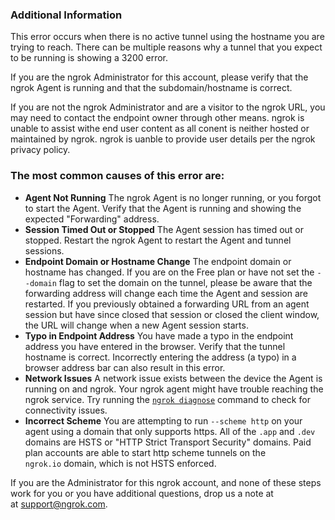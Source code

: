 ### Additional Information

This error occurs when there is no active tunnel using the hostname you are trying to reach. There can be multiple reasons why a tunnel that you expect to be running is showing a 3200 error.

If you are the ngrok Administrator for this account, please verify that the ngrok Agent is running and that the subdomain/hostname is correct.

If you are not the ngrok Administrator and are a visitor to the ngrok URL, you may need to contact the endpoint owner through other means.
ngrok is unable to assist withe end user content as all conent is neither hosted or maintained by ngrok. ngrok is uanble to provide user details per the ngrok privacy policy.

### The most common causes of this error are:

- **Agent Not Running** The ngrok Agent is no longer running, or you forgot to start the Agent. Verify that the Agent is running and showing the expected "Forwarding" address.
- **Session Timed Out or Stopped** The Agent session has timed out or stopped. Restart the ngrok Agent to restart the Agent and tunnel sessions.
- **Endpoint Domain or Hostname Change** The endpoint domain or hostname has changed. If you are on the Free plan or have not set the `--domain` flag to set the domain on the tunnel, please be aware that the forwarding address will change each time the Agent and session are restarted. If you previously obtained a forwarding URL from an agent session but have since closed that session or closed the client window, the URL will change when a new Agent session starts.
- **Typo in Endpoint Address** You have made a typo in the endpoint address you have entered in the browser. Verify that the tunnel hostname is correct. Incorrectly entering the address (a typo) in a browser address bar can also result in this error.
- **Network Issues** A network issue exists between the device the Agent is running on and ngrok. Your ngrok agent might have trouble reaching the ngrok service. Try running the [`ngrok diagnose`](/docs/agent/cli/#ngrok-diagnose) command to check for connectivity issues.
- **Incorrect Scheme** You are attempting to run `--scheme http` on your agent using a domain that only supports https. All of the `.app` and `.dev` domains are HSTS or "HTTP Strict Transport Security" domains. Paid plan accounts are able to start http scheme tunnels on the `ngrok.io` domain, which is not HSTS enforced.

If you are the Administrator for this ngrok account, and none of these steps work for you or you have additional questions, drop us a note at at [support@ngrok.com](mailto:support@ngrok.com?subject=Help%20with%20ngrok%203200%20error).
